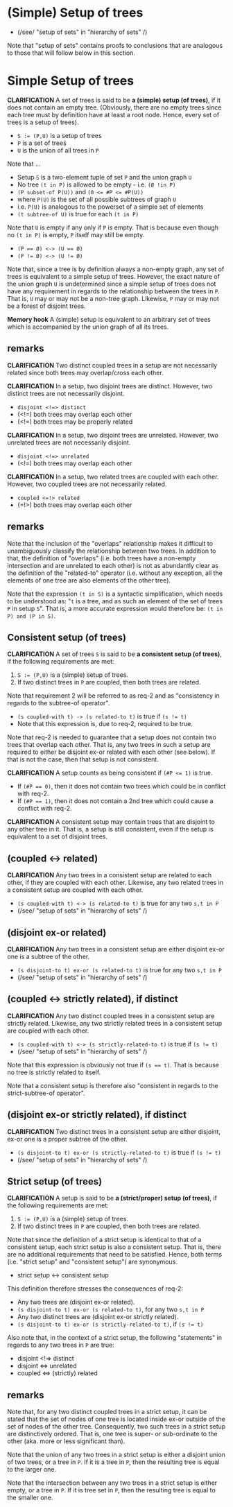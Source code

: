 
<!-- ======================================================================= -->
# (Simple) Setup of trees

* (/see/ "setup of sets" in "hierarchy of sets" /)

Note that "setup of sets" contains proofs to conclusions that are analogous
to those that will follow below in this section.

<!-- ======================================================================= -->
# Simple Setup of trees

**CLARIFICATION**
A set of trees is said to be **a (simple) setup (of trees)**, if it does not
contain an empty tree. (Obviously, there are no empty trees since each tree
must by definition have at least a root node. Hence, every set of trees is
a setup of trees).

* `S := (P,U)` is a setup of trees
* `P` is a set of trees
* `U` is the union of all trees in `P`

Note that ...

* Setup `S` is a two-element tuple of set `P` and the union graph `U`
* No tree `(t in P)` is allowed to be empty - i.e. `(Ø !in P)`
* `(P subset-of P(U))` and `(0 <= #P <= #P(U))`
* where `P(U)` is the set of all possible subtrees of graph `U`
* i.e. `P(U)` is analogous to the powerset of a simple set of elements
* `(t subtree-of U)` is true for each `(t in P)`

Note that `U` is empty if any only if `P` is empty. That is because even
though no `(t in P)` is empty, `P` itself may still be empty.

* `(P == Ø) <-> (U == Ø)`
* `(P != Ø) <-> (U != Ø)`

Note that, since a tree is by definition always a non-empty graph, any set of
trees is equivalent to a simple setup of trees. However, the exact nature of
the union graph `U` is undetermined since a simple setup of trees does not have
any requirement in regards to the relationship between the trees in `P`. That
is, `U` may or may not be a non-tree graph. Likewise, `P` may or may not be
a forest of disjoint trees.

**Memory hook**
A (simple) setup is equivalent to an arbitrary set of trees
which is accompanied by the union graph of all its trees.

<!-- ======================================================================= -->
## remarks

**CLARIFICATION**
Two distinct coupled trees in a setup are not necessarily related
since both trees may overlap/cross each other.

**CLARIFICATION**
In a setup, two disjoint trees are distinct.
However, two distinct trees are not necessarily disjoint.

* `disjoint <!=> distinct`
* (<!=) both trees may overlap each other
* (<!=) both trees may be properly related

**CLARIFICATION**
In a setup, two disjoint trees are unrelated.
However, two unrelated trees are not necessarily disjoint.

* `disjoint <!=> unrelated`
* (<!=) both trees may overlap each other

**CLARIFICATION**
In a setup, two related trees are coupled with each other.
However, two coupled trees are not necessarily related.

* `coupled <=!> related`
* (=!>) both trees may overlap each other

<!-- ======================================================================= -->
## remarks

Note that the inclusion of the "overlaps" relationship makes it difficult to
unambiguously classify the relationship between two trees. In addition to that,
the definition of "overlaps" (i.e. both trees have a non-empty intersection and
are unrelated to each other) is not as abundantly clear as the definition of
the "related-to" operator (i.e. without any exception, all the elements of one
tree are also elements of the other tree).

Note that the expression `(t in S)` is a syntactic simplification, which needs
to be understood as: "`t` is a tree, and as such an element of the set of trees
`P` in setup `S`". That is, a more accurate expression would therefore be:
`(t in P) and (P in S)`.

<!-- ======================================================================= -->
## Consistent setup (of trees)

**CLARIFICATION**
A set of trees `S` is said to be **a consistent setup (of trees)**,
if the following requirements are met:

1. `S := (P,U)` is a (simple) setup of trees.
2. If two distinct trees in `P` are coupled, then both trees are related.

Note that requirement 2 will be referred to as req-2 and
as "consistency in regards to the subtree-of operator".

* `(s coupled-with t) -> (s related-to t)` is true if `(s != t)`
* Note that this expression is, due to req-2, required to be true.

Note that req-2 is needed to guarantee that a setup does not contain two trees
that overlap each other. That is, any two trees in such a setup are required to
either be disjoint ex-or related with each other (see below). If that is not
the case, then that setup is not consistent.

**CLARIFICATION**
A setup counts as being consistent if `(#P <= 1)` is true.

* If `(#P == 0)`, then it does not contain two trees
  which could be in conflict with req-2.
* If `(#P == 1)`, then it does not contain a 2nd tree
  which could cause a conflict with req-2.

**CLARIFICATION**
A consistent setup may contain trees that are disjoint to any other tree in it.
That is, a setup is still consistent, even if the setup is equivalent to a set
of disjoint trees.

<!-- ======================================================================= -->
## (coupled <-> related)

**CLARIFICATION**
Any two trees in a consistent setup are related to each other, if they are
coupled with each other. Likewise, any two related trees in a consistent
setup are coupled with each other.

* `(s coupled-with t) <-> (s related-to t)` is true for any two `s,t in P`
* (/see/ "setup of sets" in "hierarchy of sets" /)

<!-- ======================================================================= -->
## (disjoint ex-or related)

**CLARIFICATION**
Any two trees in a consistent setup are either disjoint
ex-or one is a subtree of the other.

* `(s disjoint-to t) ex-or (s related-to t)` is true for any two `s,t in P`
* (/see/ "setup of sets" in "hierarchy of sets" /)

<!-- ======================================================================= -->
## (coupled <-> strictly related), if distinct

**CLARIFICATION**
Any two distinct coupled trees in a consistent setup are strictly related.
Likewise, any two strictly related trees in a consistent setup are coupled
with each other.

* `(s coupled-with t) <-> (s strictly-related-to t)` is true if `(s != t)`
* (/see/ "setup of sets" in "hierarchy of sets" /)

Note that this expression is obviously not true if `(s == t)`.
That is because no tree is strictly related to itself. 

Note that a consistent setup is therefore also
"consistent in regards to the strict-subtree-of operator".

<!-- ======================================================================= -->
## (disjoint ex-or strictly related), if distinct

**CLARIFICATION**
Two distinct trees in a consistent setup are either disjoint,
ex-or one is a proper subtree of the other.

* `(s disjoint-to t) ex-or (s strictly-related-to t)` is true if `(s != t)`
* (/see/ "setup of sets" in "hierarchy of sets" /)

<!-- ======================================================================= -->
## Strict setup (of trees)

**CLARIFICATION**
A setup is said to be **a (strict/proper) setup (of trees)**,
if the following requirements are met:

1. `S := (P,U)` is a (simple) setup of trees.
2. If two distinct trees in `P` are coupled, then both trees are related.

Note that since the definition of a strict setup is identical to that of a
consistent setup, each strict setup is also a consistent setup. That is, there
are no additional requirements that need to be satisfied. Hence, both terms
(i.e. "strict setup" and "consistent setup") are synonymous.

* strict setup <-> consistent setup

This definition therefore stresses the consequences of req-2:

* Any two trees are (disjoint ex-or related).
* `(s disjoint-to t) ex-or (s related-to t)`, for any two `s,t in P`
* Any two distinct trees are (disjoint ex-or strictly related).
* `(s disjoint-to t) ex-or (s strictly-related-to t)`, if `(s != t)`

Also note that, in the context of a strict setup, the following "statements"
in regards to any two trees in `P` are true:

* disjoint <!=> distinct
* disjoint <=> unrelated
* coupled <=> (strictly) related

<!-- ======================================================================= -->
## remarks

Note that, for any two distinct coupled trees in a strict setup, it can be
stated that the set of nodes of one tree is located inside ex-or outside of
the set of nodes of the other tree. Consequently, two such trees in a strict
setup are distinctively ordered. That is, one tree is super- or sub-ordinate
to the other (aka. more or less significant than).

Note that the union of any two trees in a strict setup is either a disjoint
union of two trees, or a tree in `P`. If it is a tree in `P`, then the
resulting tree is equal to the larger one.

Note that the intersection between any two trees in a strict setup is either
empty, or a tree in `P`. If it is tree set in `P`, then the resulting tree is
equal to the smaller one.
